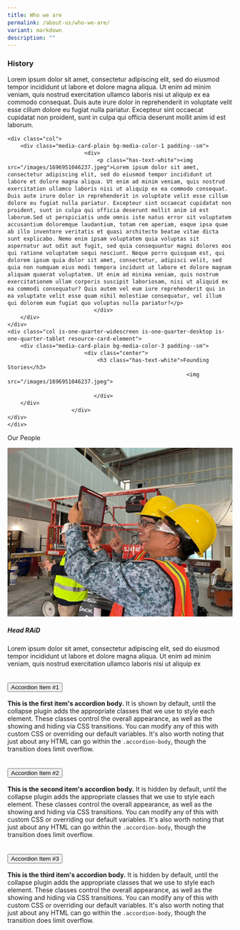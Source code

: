 ```yaml
---
title: Who we are
permalink: /about-us/who-we-are/
variant: markdown
description: ""
---
```

<div class="container justify-content-center">
	<div class="row is-multiline">
	<div class="col is-one-quarter-widescreen is-one-quarter-desktop is-one-quarter-tablet resource-card-element">
		<div class="media-card-plain bg-media-color-3 padding--sm">
                            <div class="center">
                                <h3 class="has-text-white">History</h3>
                               </div>
		</div>
                        </div>
	<div class="col">
		<div class="media-card-plain bg-media-color-1 padding--lg">
                            <div>
                                <p class="has-text-white">Lorem ipsum dolor sit amet, consectetur adipiscing elit, sed do eiusmod tempor incididunt ut labore et dolore magna aliqua. Ut enim ad minim veniam, quis nostrud exercitation ullamco laboris nisi ut aliquip ex ea commodo consequat. Duis aute irure dolor in reprehenderit in voluptate velit esse cillum dolore eu fugiat nulla pariatur. Excepteur sint occaecat cupidatat non proident, sunt in culpa qui officia deserunt mollit anim id est laborum.</p>
                               </div>
		</div>
                        </div>
	</div>
<div class="row is-multiline">
	
	<div class="col">
		<div class="media-card-plain bg-media-color-1 padding--sm">
                            <div>
                                <p class="has-text-white"><img src="/images/1696951046237.jpeg">Lorem ipsum dolor sit amet, consectetur adipiscing elit, sed do eiusmod tempor incididunt ut labore et dolore magna aliqua. Ut enim ad minim veniam, quis nostrud exercitation ullamco laboris nisi ut aliquip ex ea commodo consequat. Duis aute irure dolor in reprehenderit in voluptate velit esse cillum dolore eu fugiat nulla pariatur. Excepteur sint occaecat cupidatat non proident, sunt in culpa qui officia deserunt mollit anim id est laborum.Sed ut perspiciatis unde omnis iste natus error sit voluptatem accusantium doloremque laudantium, totam rem aperiam, eaque ipsa quae ab illo inventore veritatis et quasi architecto beatae vitae dicta sunt explicabo. Nemo enim ipsam voluptatem quia voluptas sit aspernatur aut odit aut fugit, sed quia consequuntur magni dolores eos qui ratione voluptatem sequi nesciunt. Neque porro quisquam est, qui dolorem ipsum quia dolor sit amet, consectetur, adipisci velit, sed quia non numquam eius modi tempora incidunt ut labore et dolore magnam aliquam quaerat voluptatem. Ut enim ad minima veniam, quis nostrum exercitationem ullam corporis suscipit laboriosam, nisi ut aliquid ex ea commodi consequatur? Quis autem vel eum iure reprehenderit qui in ea voluptate velit esse quam nihil molestiae consequatur, vel illum qui dolorem eum fugiat quo voluptas nulla pariatur?</p>
                               </div>
		</div>
	</div>
	<div class="col is-one-quarter-widescreen is-one-quarter-desktop is-one-quarter-tablet resource-card-element">
		<div class="media-card-plain bg-media-color-3 padding--sm">
                            <div class="center">
                                <h3 class="has-text-white">Founding Stories</h3>
															<img src="/images/1696951046237.jpeg">

                               </div>
		</div>
                        </div>
	</div>
	</div>

<div class="container margin--top--lg">
<section class="bp-section is-paddingless" id="key-highlights">
  <div class="bp-container has-text-centered">
    <div class="row"><div class="key-highlights-text"><p class="has-text-weight-semibold has-text-white key-highlight-title is-uppercase padding--top--xs has-text-centered">Our People</p></div></div>
  </div>
</section>
	</div>

<div class="card mb-3 margin--lg">
  <div class="row g-0">
    <div class="col-md-4 margin--right--sm">
      <img alt="Head RAiD" class="img-fluid rounded-start" src="/images/1685636474423.jpeg">
    </div>
    <div class="col-md-8">
      <div class="card-body">
        <h5 class="card-title has-text-centered">Head RAiD</h5>
        <p class="card-text">Lorem ipsum dolor sit amet, consectetur adipiscing elit, sed do eiusmod tempor incididunt ut labore et dolore magna aliqua. Ut enim ad minim veniam, quis nostrud exercitation ullamco laboris nisi ut aliquip ex </p>
      </div>
    </div>
  </div>
</div>

<div id="accordionExample" class="sgds accordion">
    <div class="accordion-item">
        <h2 id="headingOne" class="accordion-header">
            <button aria-controls="collapseOne" aria-expanded="true" data-bs-target="#collapseOne" data-bs-toggle="collapse" type="button" class="accordion-button">
                Accordion Item #1
            </button>
        </h2>
        <div data-bs-parent="#accordionExample" aria-labelledby="headingOne" class="accordion-collapse collapse show" id="collapseOne">
            <div class="accordion-body">
                <strong>This is the first item's accordion body.</strong> It is shown by default, until the collapse
                plugin adds the appropriate classes that we use to style each element. These classes control the overall
                appearance, as well as the showing and hiding via CSS transitions. You can modify any of this with
                custom CSS or overriding our default variables. It's also worth noting that just about any HTML can go
                within the <code>.accordion-body</code>, though the transition does limit overflow.
            </div>
        </div>
    </div>
    <div class="accordion-item">
        <h2 id="headingTwo" class="accordion-header">
            <button aria-controls="collapseTwo" aria-expanded="false" data-bs-target="#collapseTwo" data-bs-toggle="collapse" type="button" class="accordion-button collapsed">
                Accordion Item #2
            </button>
        </h2>
        <div data-bs-parent="#accordionExample" aria-labelledby="headingTwo" class="accordion-collapse collapse" id="collapseTwo">
            <div class="accordion-body">
                <strong>This is the second item's accordion body.</strong> It is hidden by default, until the collapse
                plugin adds the appropriate classes that we use to style each element. These classes control the overall
                appearance, as well as the showing and hiding via CSS transitions. You can modify any of this with
                custom CSS or overriding our default variables. It's also worth noting that just about any HTML can go
                within the <code>.accordion-body</code>, though the transition does limit overflow.
            </div>
        </div>
    </div>
    <div class="accordion-item">
        <h2 id="headingThree" class="accordion-header">
            <button aria-controls="collapseThree" aria-expanded="false" data-bs-target="#collapseThree" data-bs-toggle="collapse" type="button" class="accordion-button collapsed">
                Accordion Item #3
            </button>
        </h2>
        <div data-bs-parent="#accordionExample" aria-labelledby="headingThree" class="accordion-collapse collapse" id="collapseThree">
            <div class="accordion-body">
                <strong>This is the third item's accordion body.</strong> It is hidden by default, until the collapse
                plugin adds the appropriate classes that we use to style each element. These classes control the overall
                appearance, as well as the showing and hiding via CSS transitions. You can modify any of this with
                custom CSS or overriding our default variables. It's also worth noting that just about any HTML can go
                within the <code>.accordion-body</code>, though the transition does limit overflow.
            </div>
        </div>
    </div>
</div>